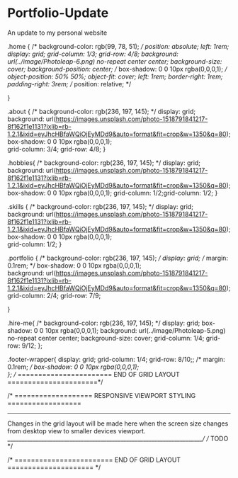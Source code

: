 # Portfolio-Update
An update to my personal website


.home {
    /* background-color: rgb(99, 78, 51); */
    position: absolute;
    left: 1rem;
    display: grid;
    grid-column: 1/3;
    grid-row: 4/8;
    background: url(../image/Photoleap-6.png) no-repeat center center;
    background-size: cover;
    background-position: center;
    /* box-shadow: 0 0 10px rgba(0,0,0,1);  */
    object-position: 50% 50%;
    object-fit: cover;
    left: 1rem;
    border-right: 1rem;
    padding-right: 3rem;
    /* position: relative; */
   
}

.about {
    /* background-color: rgb(236, 197, 145); */
    display: grid;
    background: url(https://images.unsplash.com/photo-1518791841217-8f162f1e1131?ixlib=rb-1.2.1&ixid=eyJhcHBfaWQiOjEyMDd9&auto=format&fit=crop&w=1350&q=80); 
    box-shadow: 0 0 10px rgba(0,0,0,1);  
    grid-column: 3/4;
    grid-row: 4/8;
}

.hobbies{
    /* background-color: rgb(236, 197, 145); */
    display: grid;
    background: url(https://images.unsplash.com/photo-1518791841217-8f162f1e1131?ixlib=rb-1.2.1&ixid=eyJhcHBfaWQiOjEyMDd9&auto=format&fit=crop&w=1350&q=80);
    box-shadow: 0 0 10px rgba(0,0,0,1); 
    grid-column: 1/2;grid-column: 1/2; 
}

.skills {
    /* background-color: rgb(236, 197, 145); */
    display: grid;
    background: url(https://images.unsplash.com/photo-1518791841217-8f162f1e1131?ixlib=rb-1.2.1&ixid=eyJhcHBfaWQiOjEyMDd9&auto=format&fit=crop&w=1350&q=80);
    box-shadow: 0 0 10px rgba(0,0,0,1);  
    grid-column: 1/2; 
}

.portfolio {
    /* background-color: rgb(236, 197, 145); */
    display: grid;
    /* margin: 0.1rem; */
    box-shadow: 0 0 10px rgba(0,0,0,1);  
    background: url(https://images.unsplash.com/photo-1518791841217-8f162f1e1131?ixlib=rb-1.2.1&ixid=eyJhcHBfaWQiOjEyMDd9&auto=format&fit=crop&w=1350&q=80);
    grid-column: 2/4;
    grid-row: 7/9;

}

.hire-me{
    /* background-color: rgb(236, 197, 145); */
    display: grid;
    box-shadow: 0 0 10px rgba(0,0,0,1); 
    background: url(../image/Photoleap-5.png) no-repeat center center; 
    background-size: cover;
    grid-column: 1/4; 
    grid-row: 9/12;
}; 

.footer-wrapper{
    display: grid;
    grid-column: 1/4; 
    grid-row: 8/10;; 
    /* margin: 0.1rem; */
    box-shadow: 0 0 10px rgba(0,0,0,1);  
};
/* ======================= END OF GRID LAYOUT ======================*/


/* =================== RESPONSIVE VIEWPORT STYLING ==================
_____________________________________________________________________
Changes in the grid layout will be made here when the screen size 
changes from desktop view to smaller devices viewport.
_____________________________________________________________________*/
    /* TODO */

/* ======================== END OF GRID LAYOUT ===================== */

